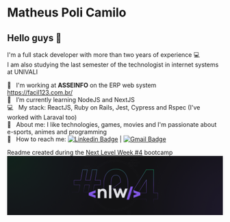 <!--
**MatheusPoliCamilo/MatheusPoliCamilo** is a ✨ _special_ ✨ repository because its `README.md` (this file) appears on your GitHub profile.

Here are some ideas to get you started:

- 🔭 I’m currently working on ...
- 🌱 I’m currently learning ...
- 👯 I’m looking to collaborate on ...
- 🤔 I’m looking for help with ...
- 💬 Ask me about ...
- 📫 How to reach me: ...
- 😄 Pronouns: ...
- ⚡ Fun fact: ...
-->

# Matheus Poli Camilo

## Hello guys 👋
I'm a full stack developer with more than two years of experience :computer:
<br/> I am also studying the last semester of the technologist in internet systems at UNIVALI

 :rocket:  &nbsp; I'm working at **ASSEINFO** on the ERP web system https://facil123.com.br/
 <br/> :purple_heart: &nbsp; I’m currently learning NodeJS and NextJS
 <br/> :computer: &nbsp; My stack: ReactJS, Ruby on Rails, Jest, Cypress and Rspec (I've worked with Laraval too)
 <br/> 💬  &nbsp; About me: I like technologies, games, movies and I'm passionate about e-sports, animes and programming
 <br/> :email: &nbsp; How to reach me: [![Linkedin Badge](https://img.shields.io/badge/-MatheusPoli-blue?style=flat-square&logo=Linkedin&logoColor=white&link=https://www.linkedin.com/in/matheus-poli/)](https://www.linkedin.com/in/matheus-poli/) 
| 
[![Gmail Badge](https://img.shields.io/badge/-matheuspolicamilo@gmail.com-c14438?style=flat-square&logo=Gmail&logoColor=white&link=mailto:matheuspolicamilo@gmail.com)](mailto:matheuspolicamilo@gmail.com)

Readme created during the [Next Level Week #4](https://nextlevelweek.com/) bootcamp
[<img width="auto" src="https://raw.githubusercontent.com/MatheusPoliCamilo/MatheusPoliCamilo/main/NLW04_pack_divulgacao_-_Github.png">](https://nextlevelweek.com/)
